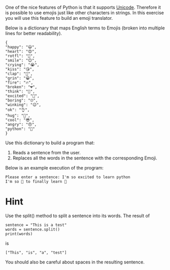 One of the nice features of Python is that it supports [Unicode](https://en.wikipedia.org/wiki/Unicode).
Therefore it is possible to use emojis just like other characters in strings. In this exercise
you will use this feature to build an emoji translator.

Below is a dictionary that maps English terms to Emojis (broken into multiple lines for better readability).

    {
    "happy": "😃",
    "heart": "😍",
    "rotfl": "🤣",
    "smile": "😊",
    "crying": "😭",
    "kiss": "😘",
    "clap": "👏",
    "grin": "😁",
    "fire": "🔥",
    "broken": "💔",
    "think": "🤔",
    "excited": "🤩",
    "boring": "🙄",
    "winking": "😉",
    "ok": "👌",
    "hug": "🤗",
    "cool": "😎",
    "angry": "😠",
    "python": "🐍"
    }

Use this dictionary to build a program that:

1. Reads a sentence from the user.
2. Replaces all the words in the sentence with the corresponding Emoji.

Below is an example execution of the program:

    Please enter a sentence: I'm so excited to learn python
    I'm so 🤩 to finally learn 🐍

# Hint

Use the split() method to split a sentence into its words. The result of

    sentence = "This is a test"
    words = sentence.split()
    print(words)

is

    ["This", "is", "a", "test"]

You should also be careful about spaces in the resulting sentence.
